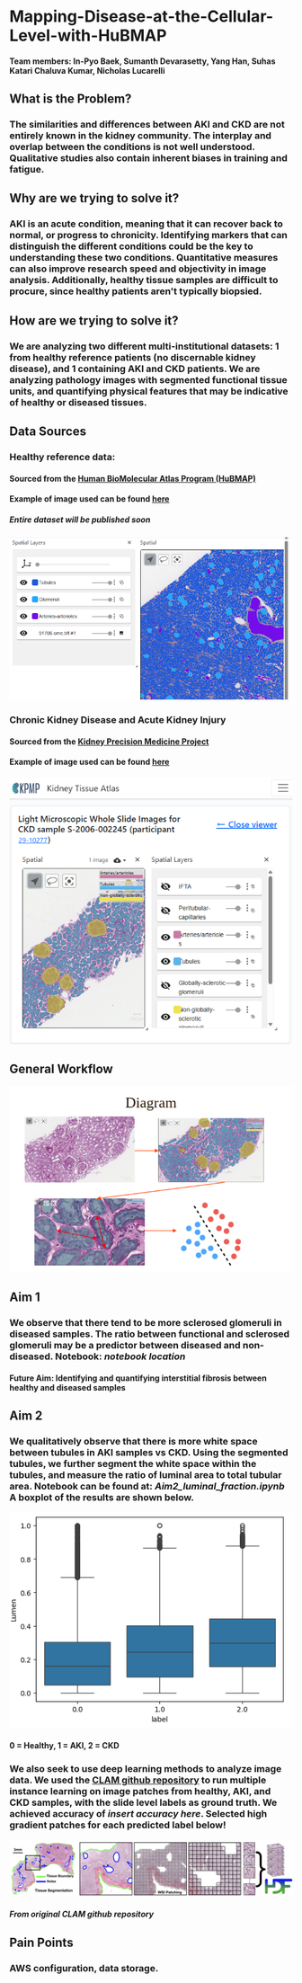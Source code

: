 # Mapping-Disease-at-the-Cellular-Level-with-HuBMAP
#### Team members: In-Pyo Baek, Sumanth Devarasetty, Yang Han, Suhas Katari Chaluva Kumar, Nicholas Lucarelli

## What is the Problem?
### The similarities and differences between AKI and CKD are not entirely known in the kidney community. The interplay and overlap between the conditions is not well understood. Qualitative studies also contain inherent biases in training and fatigue.

## Why are we trying to solve it?
### AKI is an acute condition, meaning that it can recover back to normal, or progress to chronicity. Identifying markers that can distinguish the different conditions could be the key to understanding these two conditions. Quantitative measures can also improve research speed and objectivity in image analysis. Additionally, healthy tissue samples are difficult to procure, since healthy patients aren't typically biopsied. 

## How are we trying to solve it?
### We are analyzing two different multi-institutional datasets: 1 from healthy reference patients (no discernable kidney disease), and 1 containing AKI and CKD patients. We are analyzing pathology images with segmented functional tissue units, and quantifying physical features that may be indicative of healthy or diseased tissues. 

## Data Sources
### Healthy reference data:
#### Sourced from the [Human BioMolecular Atlas Program (HuBMAP)](https://portal.hubmapconsortium.org/) 
#### Example of image used can be found [here](https://portal.hubmapconsortium.org/browse/dataset/c9a15ae1d3afcfdb852004d0c714416e)
##### *Entire dataset will be published soon* 
![](Images/HuBMAP.png?raw=true)

### Chronic Kidney Disease and Acute Kidney Injury
#### Sourced from the [Kidney Precision Medicine Project](https://www.kpmp.org/)
#### Example of image used can be found [here](https://atlas.kpmp.org/spatial-viewer/view)
![](Images/KPMP.png?raw=true)

## General Workflow
![](Images/Diagram.png?raw=true)

## Aim 1
### We observe that there tend to be more sclerosed glomeruli in diseased samples. The ratio between functional and sclerosed glomeruli may be a predictor between diseased and non-diseased. Notebook: *notebook location* 
#### Future Aim: Identifying and quantifying interstitial fibrosis between healthy and diseased samples

## Aim 2
### We qualitatively observe that there is more white space between tubules in AKI samples vs CKD. Using the segmented tubules, we further segment the white space within the tubules, and measure the ratio of luminal area to total tubular area. Notebook can be found at: *Aim2_luminal_fraction.ipynb* A boxplot of the results are shown below.
![](Images/BoxPlot.png?raw=true)
#### 0 = Healthy, 1 = AKI, 2 = CKD
### We also seek to use deep learning methods to analyze image data. We used the [CLAM github repository](https://github.com/mahmoodlab/CLAM) to run multiple instance learning on image patches from healthy, AKI, and CKD samples, with the slide level labels as ground truth. We achieved accuracy of *insert accuracy here*. Selected high gradient patches for each predicted label below! 
![](Images/CLAM1.jpg?raw=true)
##### *From original CLAM github repository*

## Pain Points
### AWS configuration, data storage.

